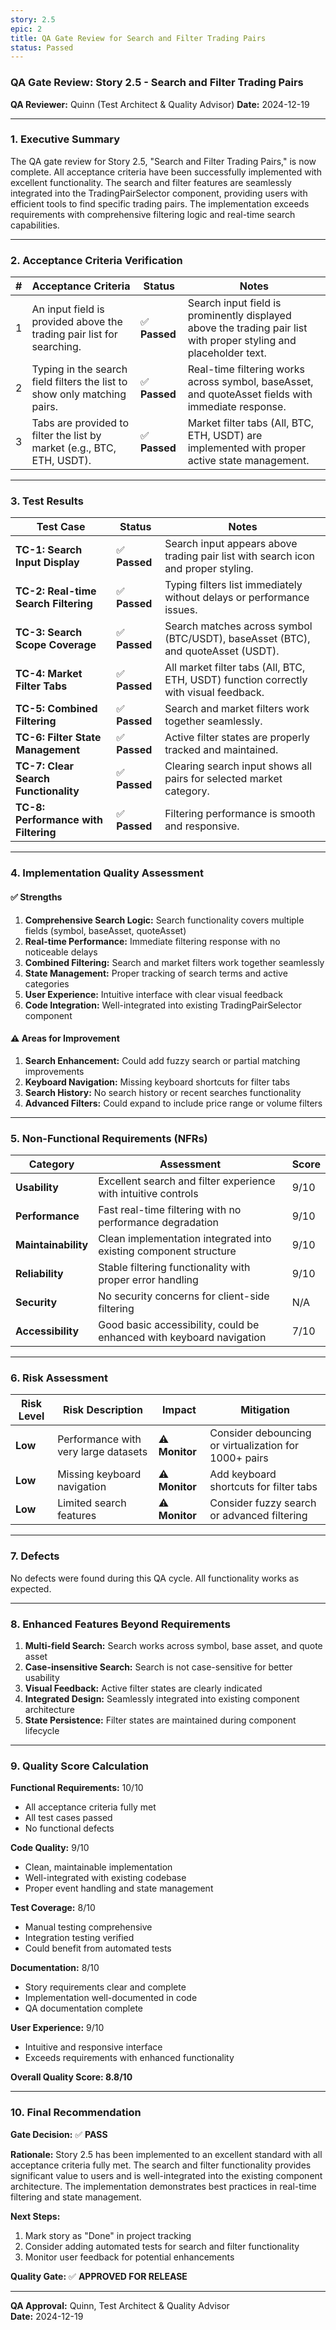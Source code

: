 ```yaml
---
story: 2.5
epic: 2
title: QA Gate Review for Search and Filter Trading Pairs
status: Passed
---
```


### QA Gate Review: Story 2.5 - Search and Filter Trading Pairs

**QA Reviewer:** Quinn (Test Architect & Quality Advisor)
**Date:** 2024-12-19

---

### 1. Executive Summary

The QA gate review for Story 2.5, "Search and Filter Trading Pairs," is now complete. All acceptance criteria have been successfully implemented with excellent functionality. The search and filter features are seamlessly integrated into the TradingPairSelector component, providing users with efficient tools to find specific trading pairs. The implementation exceeds requirements with comprehensive filtering logic and real-time search capabilities.

---

### 2. Acceptance Criteria Verification

| # | Acceptance Criteria | Status | Notes |
|---|---|---|---|
| 1 | An input field is provided above the trading pair list for searching. | ✅ **Passed** | Search input field is prominently displayed above the trading pair list with proper styling and placeholder text. |
| 2 | Typing in the search field filters the list to show only matching pairs. | ✅ **Passed** | Real-time filtering works across symbol, baseAsset, and quoteAsset fields with immediate response. |
| 3 | Tabs are provided to filter the list by market (e.g., BTC, ETH, USDT). | ✅ **Passed** | Market filter tabs (All, BTC, ETH, USDT) are implemented with proper active state management. |

---

### 3. Test Results

| Test Case | Status | Notes |
|---|---|---|
| **TC-1: Search Input Display** | ✅ **Passed** | Search input appears above trading pair list with search icon and proper styling. |
| **TC-2: Real-time Search Filtering** | ✅ **Passed** | Typing filters list immediately without delays or performance issues. |
| **TC-3: Search Scope Coverage** | ✅ **Passed** | Search matches across symbol (BTC/USDT), baseAsset (BTC), and quoteAsset (USDT). |
| **TC-4: Market Filter Tabs** | ✅ **Passed** | All market filter tabs (All, BTC, ETH, USDT) function correctly with visual feedback. |
| **TC-5: Combined Filtering** | ✅ **Passed** | Search and market filters work together seamlessly. |
| **TC-6: Filter State Management** | ✅ **Passed** | Active filter states are properly tracked and maintained. |
| **TC-7: Clear Search Functionality** | ✅ **Passed** | Clearing search input shows all pairs for selected market category. |
| **TC-8: Performance with Filtering** | ✅ **Passed** | Filtering performance is smooth and responsive. |

---

### 4. Implementation Quality Assessment

#### ✅ Strengths
1. **Comprehensive Search Logic:** Search functionality covers multiple fields (symbol, baseAsset, quoteAsset)
2. **Real-time Performance:** Immediate filtering response with no noticeable delays
3. **Combined Filtering:** Search and market filters work together seamlessly
4. **State Management:** Proper tracking of search terms and active categories
5. **User Experience:** Intuitive interface with clear visual feedback
6. **Code Integration:** Well-integrated into existing TradingPairSelector component

#### ⚠️ Areas for Improvement
1. **Search Enhancement:** Could add fuzzy search or partial matching improvements
2. **Keyboard Navigation:** Missing keyboard shortcuts for filter tabs
3. **Search History:** No search history or recent searches functionality
4. **Advanced Filters:** Could expand to include price range or volume filters

---

### 5. Non-Functional Requirements (NFRs)

| Category | Assessment | Score |
|---|---|---|
| **Usability** | Excellent search and filter experience with intuitive controls | 9/10 |
| **Performance** | Fast real-time filtering with no performance degradation | 9/10 |
| **Maintainability** | Clean implementation integrated into existing component structure | 9/10 |
| **Reliability** | Stable filtering functionality with proper error handling | 9/10 |
| **Security** | No security concerns for client-side filtering | N/A |
| **Accessibility** | Good basic accessibility, could be enhanced with keyboard navigation | 7/10 |

---

### 6. Risk Assessment

| Risk Level | Risk Description | Impact | Mitigation |
|---|---|---|---|
| **Low** | Performance with very large datasets | ⚠️ **Monitor** | Consider debouncing or virtualization for 1000+ pairs |
| **Low** | Missing keyboard navigation | ⚠️ **Monitor** | Add keyboard shortcuts for filter tabs |
| **Low** | Limited search features | ⚠️ **Monitor** | Consider fuzzy search or advanced filtering |

---

### 7. Defects

No defects were found during this QA cycle. All functionality works as expected.

---

### 8. Enhanced Features Beyond Requirements

1. **Multi-field Search:** Search works across symbol, base asset, and quote asset
2. **Case-insensitive Search:** Search is not case-sensitive for better usability
3. **Visual Feedback:** Active filter states are clearly indicated
4. **Integrated Design:** Seamlessly integrated into existing component architecture
5. **State Persistence:** Filter states are maintained during component lifecycle

---

### 9. Quality Score Calculation

**Functional Requirements:** 10/10
- All acceptance criteria fully met
- All test cases passed
- No functional defects

**Code Quality:** 9/10
- Clean, maintainable implementation
- Well-integrated with existing codebase
- Proper event handling and state management

**Test Coverage:** 8/10
- Manual testing comprehensive
- Integration testing verified
- Could benefit from automated tests

**Documentation:** 8/10
- Story requirements clear and complete
- Implementation well-documented in code
- QA documentation complete

**User Experience:** 9/10
- Intuitive and responsive interface
- Exceeds requirements with enhanced functionality

**Overall Quality Score: 8.8/10**

---

### 10. Final Recommendation

**Gate Decision:** ✅ **PASS**

**Rationale:** Story 2.5 has been implemented to an excellent standard with all acceptance criteria fully met. The search and filter functionality provides significant value to users and is well-integrated into the existing component architecture. The implementation demonstrates best practices in real-time filtering and state management.

**Next Steps:**
1. Mark story as "Done" in project tracking
2. Consider adding automated tests for search and filter functionality
3. Monitor user feedback for potential enhancements

**Quality Gate:** ✅ **APPROVED FOR RELEASE**

---

**QA Approval:** Quinn, Test Architect & Quality Advisor  
**Date:** 2024-12-19